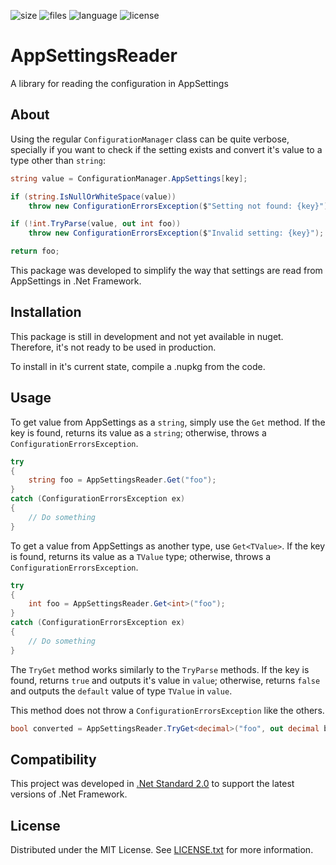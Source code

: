 ![size](https://img.shields.io/github/languages/code-size/RodrigoFNascimento/AppSettingsReader)
![files](https://img.shields.io/github/directory-file-count/RodrigoFNascimento/AppSettingsReader)
![language](https://img.shields.io/github/languages/top/RodrigoFNascimento/AppSettingsReader)
![license](https://img.shields.io/github/license/RodrigoFNascimento/AppSettingsReader)

# AppSettingsReader
A library for reading the configuration in AppSettings

## About
Using the regular `ConfigurationManager` class can be quite verbose, specially if you want to check if the setting exists and convert it's value to a type other than `string`:

```c#
string value = ConfigurationManager.AppSettings[key];

if (string.IsNullOrWhiteSpace(value))
    throw new ConfigurationErrorsException($"Setting not found: {key}");

if (!int.TryParse(value, out int foo))
    throw new ConfigurationErrorsException($"Invalid setting: {key}");

return foo;
```

This package was developed to simplify the way that settings are read from AppSettings in .Net Framework.

## Installation
This package is still in development and not yet available in nuget. Therefore, it's not ready to be used in production.

To install in it's current state, compile a .nupkg from the code.

## Usage
To get value from AppSettings as a `string`, simply use the `Get` method. If the key is found, returns its value as a `string`; otherwise, throws a `ConfigurationErrorsException`.

```c#
try
{
    string foo = AppSettingsReader.Get("foo");
}
catch (ConfigurationErrorsException ex)
{
    // Do something
}
```

To get a value from AppSettings as another type, use `Get<TValue>`. If the key is found, returns its value as a `TValue` type; otherwise, throws a `ConfigurationErrorsException`.

```c#
try
{
    int foo = AppSettingsReader.Get<int>("foo");
}
catch (ConfigurationErrorsException ex)
{
    // Do something
}
```

The `TryGet` method works similarly to the `TryParse` methods. If the key is found, returns `true` and outputs it's value in `value`; otherwise, returns `false` and outputs the `default` value of type `TValue` in `value`.

This method does not throw a `ConfigurationErrorsException` like the others.

```c#
bool converted = AppSettingsReader.TryGet<decimal>("foo", out decimal bar);
```

## Compatibility
This project was developed in [.Net Standard 2.0](https://docs.microsoft.com/en-us/dotnet/standard/net-standard?tabs=net-standard-2-0) to support the latest versions of .Net Framework.

## License
Distributed under the MIT License. See [LICENSE.txt](./LICENSE) for more information.

